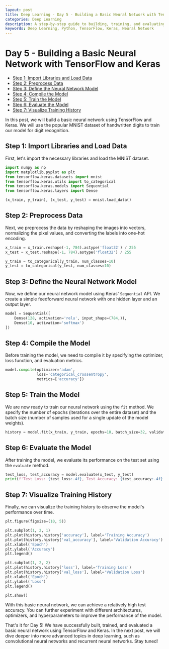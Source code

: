 ```yaml
---
layout: post
title: Deep Learning - Day 5 - Building a Basic Neural Network with TensorFlow and Keras
categories: Deep Learning
description: A step-by-step guide to building, training, and evaluating a basic neural network using TensorFlow and Keras.
keywords: Deep Learning, Python, TensorFlow, Keras, Neural Network
---
```

# Day 5 - Building a Basic Neural Network with TensorFlow and Keras

- [Step 1: Import Libraries and Load Data](#step-1-import-libraries-and-load-data)
- [Step 2: Preprocess Data](#step-2-preprocess-data)
- [Step 3: Define the Neural Network Model](#step-3-define-the-neural-network-model)
- [Step 4: Compile the Model](#step-4-compile-the-model)
- [Step 5: Train the Model](#step-5-train-the-model)
- [Step 6: Evaluate the Model](#step-6-evaluate-the-model)
- [Step 7: Visualize Training History](#step-7-visualize-training-history)

In this post, we will build a basic neural network using TensorFlow and Keras. We will use the popular MNIST dataset of handwritten digits to train our model for digit recognition.

## Step 1: Import Libraries and Load Data

First, let's import the necessary libraries and load the MNIST dataset.

```python
import numpy as np
import matplotlib.pyplot as plt
from tensorflow.keras.datasets import mnist
from tensorflow.keras.utils import to_categorical
from tensorflow.keras.models import Sequential
from tensorflow.keras.layers import Dense

(x_train, y_train), (x_test, y_test) = mnist.load_data()
```

## Step 2: Preprocess Data

Next, we preprocess the data by reshaping the images into vectors, normalizing the pixel values, and converting the labels into one-hot encoding.

```python
x_train = x_train.reshape(-1, 784).astype('float32') / 255
x_test = x_test.reshape(-1, 784).astype('float32') / 255

y_train = to_categorical(y_train, num_classes=10)
y_test = to_categorical(y_test, num_classes=10)
```

## Step 3: Define the Neural Network Model

Now, we define our neural network model using Keras' `Sequential` API. We create a simple feedforward neural network with one hidden layer and an output layer.

```python
model = Sequential([
    Dense(128, activation='relu', input_shape=(784,)),
    Dense(10, activation='softmax')
])
```

## Step 4: Compile the Model

Before training the model, we need to compile it by specifying the optimizer, loss function, and evaluation metrics.

```python
model.compile(optimizer='adam',
              loss='categorical_crossentropy',
              metrics=['accuracy'])
```

## Step 5: Train the Model

We are now ready to train our neural network using the `fit` method. We specify the number of epochs (iterations over the entire dataset) and the batch size (number of samples used for a single update of the model weights).

```python
history = model.fit(x_train, y_train, epochs=10, batch_size=32, validation_split=0.1)
```

## Step 6: Evaluate the Model

After training the model, we evaluate its performance on the test set using the `evaluate` method.

```python
test_loss, test_accuracy = model.evaluate(x_test, y_test)
print(f'Test Loss: {test_loss:.4f}, Test Accuracy: {test_accuracy:.4f}')
```

## Step 7: Visualize Training History

Finally, we can visualize the training history to observe the model's performance over time.

```python
plt.figure(figsize=(10, 5))

plt.subplot(1, 2, 1)
plt.plot(history.history['accuracy'], label='Training Accuracy')
plt.plot(history.history['val_accuracy'], label='Validation Accuracy')
plt.xlabel('Epoch')
plt.ylabel('Accuracy')
plt.legend()

plt.subplot(1, 2, 2)
plt.plot(history.history['loss'], label='Training Loss')
plt.plot(history.history['val_loss'], label='Validation Loss')
plt.xlabel('Epoch')
plt.ylabel('Loss')
plt.legend()

plt.show()
```



With this basic neural network, we can achieve a relatively high test accuracy. You can further experiment with different architectures, optimizers, and hyperparameters to improve the performance of the model. 

That's it for Day 5! We have successfully built, trained, and evaluated a basic neural network using TensorFlow and Keras. In the next post, we will dive deeper into more advanced topics in deep learning, such as convolutional neural networks and recurrent neural networks. Stay tuned!

